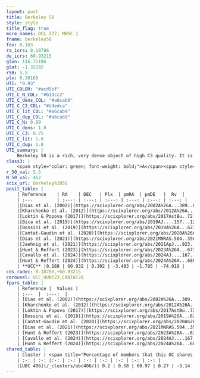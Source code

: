 ```yaml
---
layout: post
title: Berkeley 58
style: style
title_flag: true
more_names: OCL 277; MWSC 1
fname: berkeley58
fov: 0.183
ra_icrs: 0.18786
de_icrs: 60.93215
glon: 116.75106
glat: -1.32192
r50: 5.5
plx: 0.30165
UTI: "0.93"
UTI_COLOR: "#acd5bf"
UTI_C_N_COL: "#b1dcc2"
UTI_C_dens_COL: "#a6cab9"
UTI_C_C3_COL: "#d4edca"
UTI_C_lit_COL: "#a6cab9"
UTI_C_dup_COL: "#a6cab9"
UTI_C_N: 0.89
UTI_C_dens: 1.0
UTI_C_C3: 0.75
UTI_C_lit: 1.0
UTI_C_dup: 1.0
UTI_summary: |
    Berkeley 58 is a rich, very dense object of high C3 quality. It is very well-studied in the literature. This object shares a very small percentage of members with a later reported entry.
class3: |
    <span style="color: green; font-weight: bold;">A</span><span style="color: #FFC300; font-weight: bold;">B</span>
r_50_val: 5.5
N_50_val: 462
scix_url: Berkeley%2058
posit_table: |
    | Reference    | RA    | DEC   | Plx  | pmRA  | pmDE   |  Rv  |
    | :---         | :---: | :---: | :---: | :---: | :---: | :---: |
    |[Dias et al. (2002)](https://scixplorer.org/abs/2002A%26A...389..871D) | 0.05 | 60.967 | -- | 0.56 | 1.56 | -87.0 |
    |[Kharchenko et al. (2012)](https://scixplorer.org/abs/2012A%26A...543A.156K) | 0.068 | 60.933 | -- | 0.56 | 1.56 | -- |
    |[Loktin & Popova (2017)](https://scixplorer.org/abs/2017AstBu..72..257L) | 0.045 | 60.967 | -- | 0.216 | 1.253 | -87.0 |
    |[Bica et al. (2019)](https://scixplorer.org/abs/2019AJ....157...12B) | 0.052 | 60.945 | -- | -- | -- | -- |
    |[Bossini et al. (2019)](https://scixplorer.org/abs/2019A%26A...623A.108B) | 0.063 | 60.937 | -- | -- | -- | -- |
    |[Cantat-Gaudin et al. (2020)](https://scixplorer.org/abs/2020A%26A...640A...1C) | 0.063 | 60.937 | 0.282 | -3.498 | -1.782 | -- |
    |[Dias et al. (2021)](https://scixplorer.org/abs/2021MNRAS.504..356D) | 71.553 | 60.938 | 0.291 | -3.507 | -1.781 | -- |
    |[Jaehnig et al. (2021)](https://scixplorer.org/abs/2021ApJ...923..129J) | 0.096 | 60.938 | 0.309 | -3.491 | -1.76 | -- |
    |[Hunt & Reffert (2023)](https://scixplorer.org/abs/2023A%26A...673A.114H) | 0.055 | 60.93 | 0.307 | -3.494 | -1.813 | 4.014 |
    |[Cavallo et al. (2024)](https://scixplorer.org/abs/2024AJ....167...12C) | 0.066 | 60.938 | 0.306 | -- | -- | -- |
    |[Hunt & Reffert (2024)](https://scixplorer.org/abs/2024A%26A...686A..42H) | 0.055 | 60.93 | 0.307 | -3.494 | -1.813 | 4.014 |
    | **UCC** |0.188 | 60.932 | 0.302 | -3.483 | -1.795 | -74.019 | 
cds_radec: 0.18786,+60.93215
carousel: UCC_HUNT23_CANTAT20
fpars_table: |
    | Reference |  Values |
    | :---  |  :---:  |
    | [Dias et al. (2002)](https://scixplorer.org/abs/2002A%26A...389..871D) | `E(B-V)=0.72, Dist=2700.0, Age=8.47` |
    | [Kharchenko et al. (2012)](https://scixplorer.org/abs/2012A%26A...543A.156K) | `e_bv=0.72, distance=2700, log_age=8.47` |
    | [Loktin & Popova (2017)](https://scixplorer.org/abs/2017AstBu..72..257L) | `E(B-V)=0.468, Dmod=11.724, logt=8.57` |
    | [Bossini et al. (2019)](https://scixplorer.org/abs/2019A%26A...623A.108B) | `AV=2.049, Dist=12.823, logA=7.7, Fe/H=0.0` |
    | [Cantat-Gaudin et al. (2020)](https://scixplorer.org/abs/2020A%26A...640A...1C) | `AVNN=1.83, DMNN=12.7, AgeNN=7.78` |
    | [Dias et al. (2021)](https://scixplorer.org/abs/2021MNRAS.504..356D) | `Av=2.164, Dist=2691, logage=7.874, [Fe/H]=-0.1` |
    | [Hunt & Reffert (2023)](https://scixplorer.org/abs/2023A%26A...673A.114H) | `AV50=1.898, diffAV50=1.039, MOD50=12.427, logAge50=7.957` |
    | [Cavallo et al. (2024)](https://scixplorer.org/abs/2024AJ....167...12C) | `AV50=2.08, dMod50=12.31, logAge50=8.3, [Fe/H]50=0.18` |
    | [Hunt & Reffert (2024)](https://scixplorer.org/abs/2024A%26A...686A..42H) | `MassJ=1197.03` |
shared_table: |
    | Cluster | <span title="Percentage of members that this OC shares with the ones listed">%</span>   | RA   | DEC   | Plx   | pmRA  | pmDE  | Rv | UTI |
    | :-: | :-: |:-: | :-: | :-: | :-: | :-: | :-: | :-: |
    |[UBC 406](/_clusters/ubc406/)| 0.2 | 0.58 | 60.97 | 0.27 | -3.14 | -1.51 | -- |0.51 |
---
```


